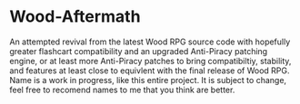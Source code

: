 # Wood-Aftermath
An attempted revival from the latest Wood RPG source code with hopefully greater flashcart compatibility and an upgraded Anti-Piracy patching engine, or at least more Anti-Piracy patches to bring compatibiltiy, stability, and features at least close to equivlent with the final release of Wood RPG.
Name is a work in progress, like this entire project. It is subject to change, feel free to recomend names to me that you think are better.
